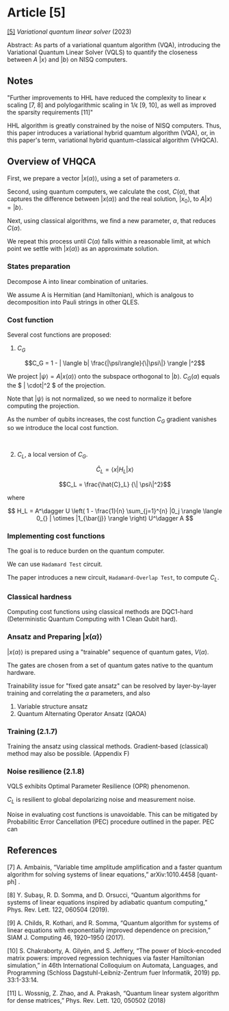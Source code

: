 # Article [5]

[[5]](https://github.com/Weidsn/Quantum_Computing_Collaboration/blob/main/Variational%20quantum%20linear%20solver.pdf) *Variational quantum linear solver* (2023)

Abstract: As parts of a variational quantum algorithm (VQA), introducing the Variational Quantum Linear Solver (VQLS) to quantify the closeness between $A$ $|x\rangle$ and $|b\rangle$ on NISQ computers.

## Notes

"Further improvements to HHL have reduced the complexity to linear κ scaling [7, 8] and polylogarithmic scaling in 1/ϵ [9, 10], as well as improved the sparsity requirements [11]"

HHL algorithm is greatly constrained by the noise of NISQ computers. 
Thus, this paper introduces a variational hybrid quamtum algorithm (VQA), or, in this paper's term, variational hybrid quantum-classical algorithm (VHQCA).


## Overview of VHQCA

First, we prepare a vector $|x(\alpha)\rangle$, using a set of parameters $\alpha$.

Second, using quantum computers, we calculate the cost, $C(\alpha)$, that captures the difference between $| x(\alpha) \rangle$ and the real solution, $|x_0\rangle$, to $A {|x\rangle} = {|b\rangle}$.

Next, using classical algorithms, we find a new parameter, $\alpha$, that reduces $C(\alpha)$.

We repeat this process until $C(\alpha)$ falls within a reasonable limit, at which point we settle with $|x(\alpha)\rangle$ as an approximate solution.

### States preparation

Decompose A into linear combination of unitaries. 

We assume A is Hermitian (and Hamiltonian), which is analgous to decomposition into Pauli strings in other QLES.

### Cost function

Several cost functions are proposed:

1. $C_G$

$$C_G = 1 - | \langle b| \frac{|\psi\rangle}{\|\psi\|} \rangle |^2$$

We project $|\psi\rangle = A |x(\alpha)\rangle$ onto the subspace orthogonal to $|b\rangle$. 
$C_G(\alpha)$ equals the $ \| \cdot\|^2 $ of the projection.

Note that $|\psi\rangle$ is not normalized, so we need to normalize it before computing the projection.

As the number of qubits increases, the cost function $C_G$ gradient vanishes so we introduce the local cost function.

<br>

2. $C_L$, a local version of $C_G$.

$$ \hat{C}_L = \langle x | H_L | x \rangle $$

$$C_L = \frac{\hat{C}_L} {\| \psi\|^2}$$

where

$$ H_L = A^\dagger U \left( 1 - \frac{1}{n} \sum_{j=1}^{n} |0_j \rangle \langle 0_{} | \otimes |1_{\bar{j}} \rangle \right) U^\dagger A $$

### Implementing cost functions

The goal is to reduce burden on the quantum computer. 

We can use `Hadamard Test` circuit. 

The paper introduces a new circuit, `Hadamard-Overlap Test`, to compute $C_L$.

### Classical hardness

Computing cost functions using classical methods are DQC1-hard (Deterministic Quantum Computing with 1 Clean Qubit hard).

### Ansatz and Preparing $|x(\alpha)\rangle$

$|x(\alpha)\rangle$ is prepared using a "trainable" sequence of quantum gates, $V(\alpha)$.

The gates are chosen from a set of quantum gates native to the quantum hardware.

Trainability issue for "fixed gate ansatz" can be resolved by layer-by-layer training and correlating the $\alpha$ parameters, and also
1. Variable structure ansatz
2. Quantum Alternating Operator Ansatz (QAOA)

### Training (2.1.7)

Training the ansatz using classical methods. Gradient-based (classical) method may also be possible. 
 (Appendix F)

### Noise resilience (2.1.8)

VQLS exhibits Optimal Parameter Resilience (OPR) phenomenon.

$C_L$ is resilient to global depolarizing noise and measurement noise.

Noise in evaluating cost functions is unavoidable. This can be mitigated by Probabilitic Error Cancellation (PEC) procedure outlined in the paper.
PEC can 


## References

[7] A. Ambainis, “Variable time amplitude amplification and a faster quantum algorithm for solving
systems of linear equations,” arXiv:1010.4458
[quant-ph] .

[8] Y. Subaşı, R. D. Somma, and D. Orsucci, “Quantum algorithms for systems of linear equations inspired by adiabatic quantum computing,” Phys.
Rev. Lett. 122, 060504 (2019).

[9] A. Childs, R. Kothari, and R. Somma, “Quantum algorithm for systems of linear equations
with exponentially improved dependence on precision,” SIAM J. Computing 46, 1920–1950
(2017).

[10] S. Chakraborty, A. Gilyén, and S. Jeffery,
“The power of block-encoded matrix powers: improved regression techniques via faster Hamiltonian simulation,” in 46th International Colloquium on Automata, Languages, and Programming (Schloss Dagstuhl-Leibniz-Zentrum fuer Informatik, 2019) pp. 33:1-33:14.

[11] L. Wossnig, Z. Zhao, and A. Prakash, “Quantum linear system algorithm for dense matrices,”
Phys. Rev. Lett. 120, 050502 (2018)
